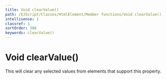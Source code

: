 ```yaml
---
title: Void clearValue()
path: /EJScript/Classes/HtmlElement/Member functions/Void clearValue()
intellisense: 1
classref: 1
sortOrder: 388
keywords: clearValue()
---
```


# Void clearValue()

This will clear any selected values from elements that support this property.
